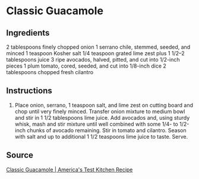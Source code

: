 # Classic Guacamole

## Ingredients

2 tablespoons finely chopped onion
1 serrano chile, stemmed, seeded, and minced
1 teaspoon Kosher salt
1/4 teaspoon grated lime zest plus 1 1/2–2 tablespoons juice
3 ripe avocados, halved, pitted, and cut into 1/2-inch pieces
1 plum tomato, cored, seeded, and cut into 1/8-inch dice
2 tablespoons chopped fresh cilantro

## Instructions

1. Place onion, serrano, 1 teaspoon salt, and lime zest on cutting board and chop until very finely minced. Transfer onion mixture to medium bowl and stir in 1 1/2 tablespoons lime juice. Add avocados and, using sturdy whisk, mash and stir mixture until well combined with some 1/4- to 1/2-inch chunks of avocado remaining. Stir in tomato and cilantro. Season with salt and up to additional 1 1/2 teaspoons lime juice to taste. Serve.

## Source

[Classic Guacamole | America's Test Kitchen Recipe](https://www.americastestkitchen.com/recipes/9627-classic-guacamole)
